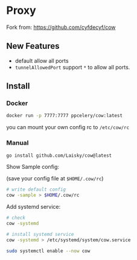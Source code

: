 # Proxy

Fork from: <https://github.com/cyfdecyf/cow>

## New Features

* default allow all ports
* `tunnelAllowedPort` support `*` to allow all ports.

## Install

### Docker

```sh
docker run -p 7777:7777 ppcelery/cow:latest
```

you can mount your own config rc to `/etc/cow/rc`

### Manual

```sh
go install github.com/Laisky/cow@latest
```

Show Sample config:

(save your config file at `$HOME/.cow/rc`)

```sh
# write default config
cow -sample > $HOME/.cow/rc
```

Add systemd service:

```sh
# check
cow -systemd

# install systemd service
cow -systemd > /etc/systemd/system/cow.service

sudo systemctl enable --now cow
```
